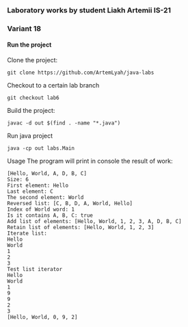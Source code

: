 ### Laboratory works by student Liakh Artemii IS-21
### Variant 18

#### Run the project
Clone the project:
```
git clone https://github.com/ArtemLyah/java-labs
```
Checkout to a certain lab branch
```
git checkout lab6
```
Build the project:
```
javac -d out $(find . -name "*.java") 
```

Run java project
```
java -cp out labs.Main 
```

Usage
The program will print in console the result of work:
```
[Hello, World, A, D, B, C]
Size: 6
First element: Hello
Last element: C
The second element: World
Reversed list: [C, B, D, A, World, Hello]
Index of World word: 1
Is it contains A, B, C: true
Add list of elements: [Hello, World, 1, 2, 3, A, D, B, C]
Retain list of elements: [Hello, World, 1, 2, 3]
Iterate list:
Hello
World
1
2
3
Test list iterator
Hello
World
1
9
9
2
3
[Hello, World, 0, 9, 2]
```